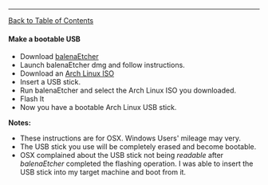 ***
[Back to Table of Contents](../README.md)

#### Make a bootable USB
* Download [balenaEtcher](https://www.balena.io/etcher)
* Launch balenaEtcher dmg and follow instructions.
* Download an [Arch Linux ISO](https://www.archlinux.org/download)
* Insert a USB stick.
* Run balenaEtcher and select the Arch Linux ISO you downloaded.
* Flash It
* Now you have a bootable Arch Linux USB stick.

__Notes:__
* These instructions are for OSX.  Windows Users' mileage may very.
* The USB stick you use will be completely erased and become bootable.
* OSX complained about the USB stick not being *readable* after _balenaEtcher_ completed the flashing operation.  I was able to insert the USB stick into my target machine and boot from it.
